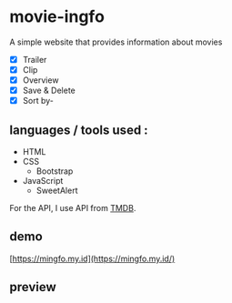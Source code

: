 # movie-ingfo
A simple website that provides information about movies
- [x] Trailer
- [x] Clip
- [x] Overview
- [x] Save & Delete
- [x] Sort by- 

## languages / tools used :
- HTML
- CSS
  - Bootstrap
- JavaScript
  - SweetAlert

For the API, I use API from [TMDB](https://tmdb.org).

## demo
[https://mingfo.my.id](https://mingfo.my.id/) 

## preview
